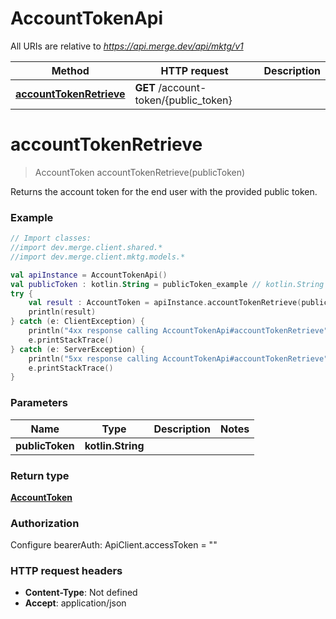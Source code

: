 # AccountTokenApi

All URIs are relative to *https://api.merge.dev/api/mktg/v1*

Method | HTTP request | Description
------------- | ------------- | -------------
[**accountTokenRetrieve**](AccountTokenApi.md#accountTokenRetrieve) | **GET** /account-token/{public_token} | 


<a name="accountTokenRetrieve"></a>
# **accountTokenRetrieve**
> AccountToken accountTokenRetrieve(publicToken)



Returns the account token for the end user with the provided public token.

### Example
```kotlin
// Import classes:
//import dev.merge.client.shared.*
//import dev.merge.client.mktg.models.*

val apiInstance = AccountTokenApi()
val publicToken : kotlin.String = publicToken_example // kotlin.String | 
try {
    val result : AccountToken = apiInstance.accountTokenRetrieve(publicToken)
    println(result)
} catch (e: ClientException) {
    println("4xx response calling AccountTokenApi#accountTokenRetrieve")
    e.printStackTrace()
} catch (e: ServerException) {
    println("5xx response calling AccountTokenApi#accountTokenRetrieve")
    e.printStackTrace()
}
```

### Parameters

Name | Type | Description  | Notes
------------- | ------------- | ------------- | -------------
 **publicToken** | **kotlin.String**|  |

### Return type

[**AccountToken**](AccountToken.md)

### Authorization


Configure bearerAuth:
    ApiClient.accessToken = ""

### HTTP request headers

 - **Content-Type**: Not defined
 - **Accept**: application/json

